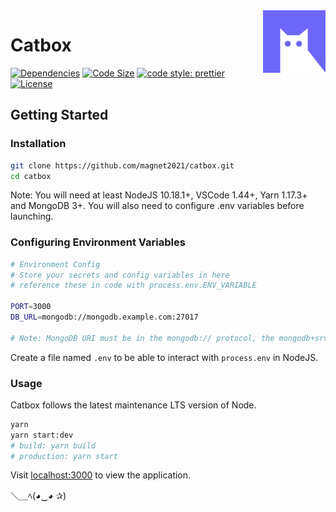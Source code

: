 <a href="https://github.com/magnet2021/catbox">
  <img src=".github/assets/logo.png" width="100px" align="right" />
</a>

# Catbox

[![Dependencies](https://img.shields.io/david/magnet2021/catbox.svg?style=flat)](https://img.shields.io/david/magnet2021/catbox.svg?style=flat)
[![Code Size](https://img.shields.io/github/languages/code-size/magnet2021/catbox)](https://img.shields.io/github/languages/code-size/magnet2021/catbox)
[![code style: prettier](https://img.shields.io/badge/code_style-prettier-ff69b4.svg)](https://github.com/magnet2021/catbox)
[![License](https://img.shields.io/github/license/magnet2021/catbox)](https://img.shields.io/github/license/magnet2021/catbox?style=flat-square)

## Getting Started

### Installation

```bash
git clone https://github.com/magnet2021/catbox.git
cd catbox
```

Note: You will need at least NodeJS 10.18.1+, VSCode 1.44+, Yarn 1.17.3+ and MongoDB 3+. You will also need to configure .env variables before launching.

### Configuring Environment Variables

```bash
# Environment Config
# Store your secrets and config variables in here
# reference these in code with process.env.ENV_VARIABLE

PORT=3000
DB_URL=mongodb://mongodb.example.com:27017

# Note: MongoDB URI must be in the mongodb:// protocol, the mongodb+srv:// protocol is not supported
```

Create a file named `.env` to be able to interact with `process.env` in NodeJS.

### Usage

Catbox follows the latest maintenance LTS version of Node.

```bash
yarn
yarn start:dev
# build: yarn build
# production: yarn start
```

Visit [localhost:3000](http://localhost:3000) to view the application.

＼＿ﾍ(◕‿◕ ✰)
